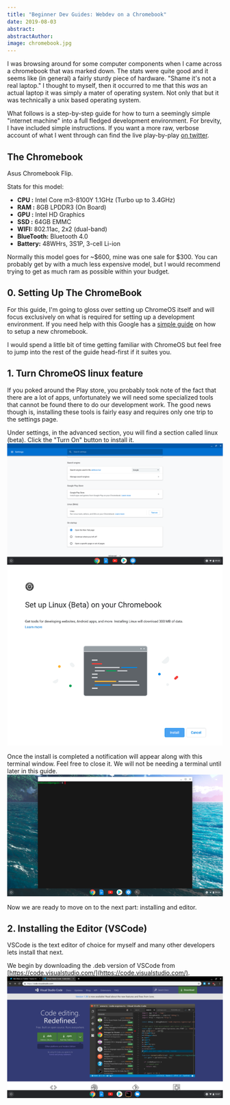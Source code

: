 ```yaml
---
title: "Beginner Dev Guides: Webdev on a Chromebook"
date: 2019-08-03
abstract: 
abstractAuthor: 
image: chromebook.jpg
---
```


I was browsing around for some computer components when I came across a chromebook that was marked down. The stats were quite good and it seems like (in general) a fairly sturdy piece of hardware. "Shame it's not a real laptop." I thought to myself, then it occurred to me that this *was* an actual laptop it was simply a mater of operating system. Not only that but it was technically a unix based operating system.

What follows is a step-by-step guide for how to turn a seemingly simple "internet machine" into a full fledged development environment. For brevity, I have included simple instructions. If you want a more raw, verbose account of what I went through can find the live play-by-play [on twitter](https://twitter.com/benblais/status/1157282631047737347).

## The Chromebook

Asus Chromebook Flip.

Stats for this model:
- **CPU :** Intel Core m3-8100Y 1.1GHz (Turbo up to 3.4GHz)
- **RAM :** 8GB LPDDR3 (On Board)
- **GPU :** Intel HD Graphics
- **SSD :** 64GB EMMC
- **WIFI:** 802.11ac, 2x2 (dual-band)
- **BlueTooth:** Bluetooth 4.0
- **Battery:** 48WHrs, 3S1P, 3-cell Li-ion

Normally this model goes for ~$600, mine was one sale for $300. You can probably get by with a much less expensive model, but I would recommend trying to get as much ram as possible within your budget.

## 0. Setting Up The ChromeBook

For this guide, I'm going to gloss over setting up ChromeOS itself and will focus exclusively on what is required for setting up a development environment. If you need help with this Google has a [simple guide](https://support.google.com/chromebook/answer/1047362?hl=en) on how to setup a new chromebook.

I would spend a little bit of time getting familiar with ChromeOS but feel free to jump into the rest of the guide head-first if it suites you.

## 1. Turn ChromeOS linux feature

If you poked around the Play store, you probably took note of the fact that there are a lot of apps, unfortunately we will need some specialized tools that cannot be found there to do our development work. The good news though is, installing these tools is fairly easy and requires only one trip to the settings page.

Under settings, in the advanced section, you will find a section called linux (beta). Click the "Turn On" button to install it.
![image of the settings panel, under heading titled "linux(beta)" is a button labeled "Turn On"](LinuxSettings.png)
![image of the linux setup wizard, there are two buttons at the bottom right, first button is blue and labeled "install". Second button is white and labeled "cancel".](InstallLinux.png)

Once the install is completed a notification will appear along with this terminal window. Feel free to close it. We will not be needing a terminal until later in this guide.
![image of the ChromeOS desktop with a terminal window open, prompt reads "benblais6@penguin:~$ "](TerminalWindow.png)

Now we are ready to move on to the next part: installing and editor.

## 2. Installing the Editor (VSCode)

VSCode is the text editor of choice for myself and many other developers lets install that next.

We begin by downloading the .deb version of VSCode from [https://code.visualstudio.com/](https://code.visualstudio.com/).
![Image of the VSCode download page, there are two green buttons, top one says .deb bottom one says .rpm'](VSCodeDownloadPage.png)